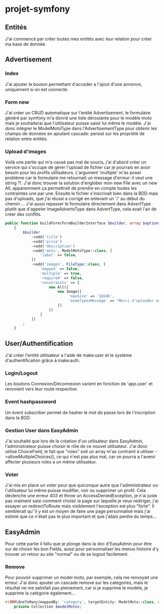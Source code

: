 # projet-symfony


## Entités

J'ai commencé par créer toutes mes entités avec leur relation pour créer ma base de donnée. 

## Advertisement

### Index
J'ai ajouter le bouton permettant d'acceder a l'ajout d'une annonce, uniquement si on est connecté.

### Form new
J'ai créer un CRUD automatique sur l'entité Advertisement, le formulaire généré par symfony m'a donné une liste déroulante pour le modèle moto mais je souhaiterai que l'utilisateur puisse saisir lui même le modèle. J'ai donc intégrer le ModelMotoType dans l'AdvertisementType pour obtenir les champs de données en ajoutant cascade: persist sur les propriété de relation entre entités.

### Upload d'images
Voilà une partie qui m'a causé pas mal de soucis, j'ai d'abord créer un service qui s'occupe de gérer l'upload de fichier car je pourrais en avoir besoin pour les profils utilisateurs. L'argument 'multiple' m'as poser problème car le formulaire me retournait un message d'erreur: il veut une string ?!. J'ai donc trouver la solution d'englober mon new File avec un new All, apparemment ça permettrait de prendre en compte toutes les contraintes une par une.
Ensuite le fichier s'inscrivait bien dans la BDD mais pas d'uploads, que j'ai réussi a corrigé en enlevant un '/' au début du chemin ... J'ai aussi repasser le formulaire directement dans AdvertType plutôt que d'appeler ImageAdvertsType dans AdvertType, cela avait l'air de créer des conflits.

```php
public function buildForm(FormBuilderInterface $builder, array $options): void
    {
        $builder
            ->add('title')
            ->add('price')
            ->add('description')
            ->add('moto', ModelMotoType::class, [
                'label' => false,
            ])
            ->add('images', FileType::class, [
                'mapped' => false,
                'multiple' => true,
                'required' => false,
                'constraints' => [
                    new All([
                        new Image([
                             'maxSize' => '1024K',
                             'mimeTypesMessage' => "Merci d'uploader un fichier image valable"
                        ]) 
                    ])
                ]   
            ])
        ;
    }
```

## User/Authentification

J'ai créer l'entité utilisateur a l'aide de make:user et le système d'authentification grâce à make:auth.

### Login/Logout
Les boutons Connexion/Déconnexion varient en fonction de 'app.user' et renvoient vers leur route respective.

### Event hashpassword
Un event subscriber permet de hasher le mot de passe lors de l'inscription dans la BDD.

### Gestion User dans EasyAdmin
J'ai souhaité que lors de la création d'un utilisateur dans EasyAdmin, l'administrateur puisse choisir le rôle de ce nouvel utilisateur. J'ai donc utilisé ChoiceField, le fait que "roles" soit un array m'as contraint à utiliser ->allowMultipleChoices(), ce qui n'est pas plus mal, car on pourra a l'avenir affecter plusieurs roles a un même utilisateur.

### Voter
J'ai mis en place un voter pour que quiconque autre que l'administrateur ou l'utilisateur lui même puisse modifier, voir ou supprimer un profil. Cela déclenche une erreur 403 et throw un AccessDeniedException, je n'ai juste pas vraiment saisi comment choisir la page sur laquelle je veux rediriger, j'ai essayer un redirectToRoute mais visiblement l'exception est plus "forte". Il semblerait qu''il y est un moyen de faire une page personnalisé mais j'ai estimé que ce n'était pas le plus important et que j'allais perdre du temps...

## EasyAdmin
Pour cette partie il fallu que je plonge dans la doc d'EasyAdmin pour être sur de choisir les bon Fields, aussi pour personnaliser les menus histoire d'y trouver un retour au site "normal" ou de se logout facilement. 

### Remove
Pour pouvoir supprimer un model moto, par exemple, cela me renvoyait une erreur. J'ai donc ajouter un cascade remove sur les categories, mais le résultat ne me satisfait pas pleinement, car si je supprime le modèle, je supprime la catégorie également...
```php
#[ORM\OneToMany(mappedBy: 'category', targetEntity: ModelMoto::class, cascade: ["remove"])]
    private Collection $modelMotos;
```

